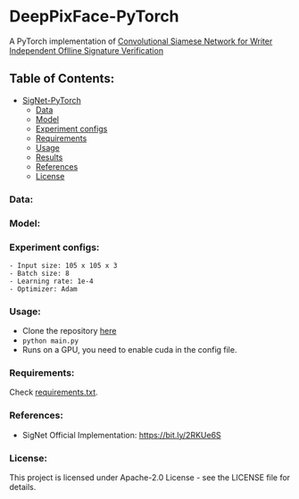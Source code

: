 # DeepPixFace-PyTorch

A PyTorch implementation of [Convolutional Siamese Network for Writer Independent Oflline Signature Verification](https://arxiv.org/abs/1707.02131)

## Table of Contents:

- [SigNet-PyTorch](#condensenet-pytorch)
    - [Data](#data)
    - [Model](#model)
    - [Experiment configs](#experiment-configs)
    - [Requirements](#requirements)
    - [Usage](#usage)
    - [Results](#results)
    - [References](#references)
    - [License](#license)


### Data:


### Model:


### Experiment configs:
```
- Input size: 105 x 105 x 3
- Batch size: 8
- Learning rate: 1e-4
- Optimizer: Adam
```
### Usage:
- Clone the repository [here](https://github.com/abhirupkamath/DeepPixFace/blob/master/config.py)
- ``` python main.py ```
- Runs on a GPU, you need to enable cuda in the config file.

### Requirements:
Check [requirements.txt]().


### References:
* SigNet Official Implementation: https://bit.ly/2RKUe6S

### License:
This project is licensed under Apache-2.0 License - see the LICENSE file for details.
